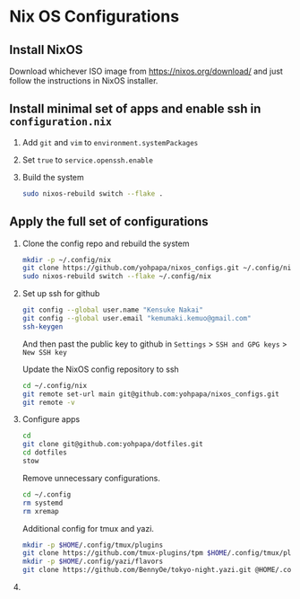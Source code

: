 # Nix OS Configurations

## Install NixOS

Download whichever ISO image from https://nixos.org/download/ and just follow the instructions in NixOS installer.

## Install minimal set of apps and enable ssh in `configuration.nix`

1. Add `git` and `vim` to `environment.systemPackages`

2. Set `true` to `service.openssh.enable`

3. Build the system

   ```sh
   sudo nixos-rebuild switch --flake .
   ```

## Apply the full set of configurations

1. Clone the config repo and rebuild the system

   ```sh
   mkdir -p ~/.config/nix
   git clone https://github.com/yohpapa/nixos_configs.git ~/.config/nix
   sudo nixos-rebuild switch --flake ~/.config/nix
   ```

2. Set up ssh for github

   ```sh
   git config --global user.name "Kensuke Nakai"
   git config --global user.email "kemumaki.kemuo@gmail.com"
   ssh-keygen
   ```

   And then past the public key to github in `Settings` > `SSH and GPG keys` > `New SSH key`

   Update the NixOS config repository to ssh

   ```sh
   cd ~/.config/nix
   git remote set-url main git@github.com:yohpapa/nixos_configs.git
   git remote -v
   ```

3. Configure apps

   ```sh
   cd
   git clone git@github.com:yohpapa/dotfiles.git
   cd dotfiles
   stow
   ```

   Remove unnecessary configurations.

   ```sh
   cd ~/.config
   rm systemd
   rm xremap
   ```

   Additional config for tmux and yazi.

   ```sh
   mkdir -p $HOME/.config/tmux/plugins
   git clone https://github.com/tmux-plugins/tpm $HOME/.config/tmux/plugins/tpm
   mkdir -p $HOME/.config/yazi/flavors
   git clone https://github.com/BennyOe/tokyo-night.yazi.git @HOME/.config/yazi/flavors/tokyo-night.yazi
   ```

4.
